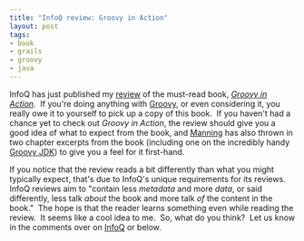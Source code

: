 ```yaml
---
title: "InfoQ review: Groovy in Action"
layout: post
tags:
- book
- grails
- groovy
- java
---
```

<p>InfoQ has just published my <a href="http://www.infoq.com/articles/groovy-action" title="Groovy in Action review by Jason Rudolph (InfoQ)">review</a>   of the must-read book, <em><a href="http://www.amazon.com/gp/redirect.html?ie=UTF8&amp;location=http%3A%2F%2Fwww.amazon.com%2FGroovy-Action-Dierk-Koenig%2Fdp%2F1932394842%2Fsr%3D8-1%2Fqid%3D1165386946%3Fie%3DUTF8%26s%3Dbooks&amp;tag=abougroo-20&amp;linkCode=ur2&amp;camp=1789&amp;creative=9325">Groovy in Action</a></em>.&nbsp; If you&#39;re doing anything with <a href="http://groovy.codehaus.org/" title="Groovy">Groovy</a>, or even considering it, you really owe it to yourself to pick up a copy of this book.&nbsp; If you haven&#39;t had a chance yet to check out <em>Groovy in Action</em>, the review should give you a good idea of what to expect from the book, and <a href="http://www.manning.com/koenig/">Manning</a>  has also thrown in two chapter excerpts from the book (including one on the incredibly handy <a href="http://groovy.codehaus.org/groovy-jdk.html">Groovy JDK</a>) to give you a feel for it first-hand.</p> <p>If you notice that the review reads a bit differently than what you might typically expect, that&#39;s due to InfoQ&#39;s unique requirements for its reviews.&nbsp; InfoQ reviews aim to &quot;contain less <em>metadata</em> and more <em>data</em>, or said differently, less talk <em>about</em> the book and more talk <em>of</em> the content in the book.&quot;&nbsp; The hope is that the reader learns something even while reading the review.&nbsp; It seems like a cool idea to me.&nbsp; So, what do you think?&nbsp; Let us know in the comments over on <a href="http://www.infoq.com/articles/groovy-action" title="Groovy in Action review by Jason Rudolph (InfoQ)">InfoQ</a>   or below.</p>
